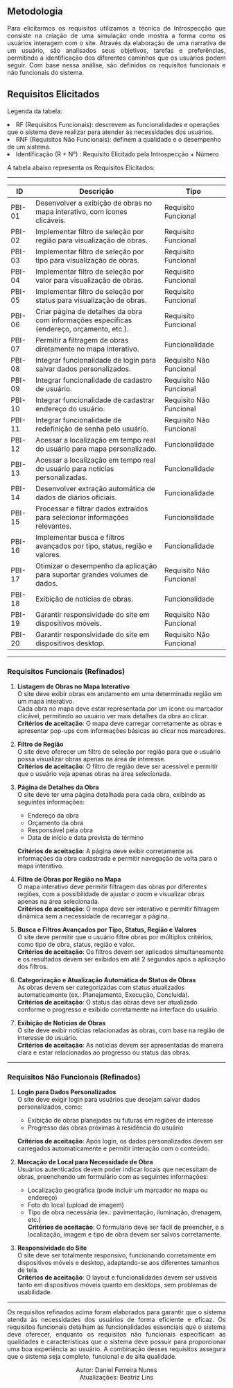 ## **Metodologia**
<p align="justify">Para elicitarmos os requisitos utilizamos a técnica de Introspecção que consiste na criação de uma simulação onde mostra a forma como os usuários interagem com o site. Através da elaboração de uma narrativa de um usuário, são analisados seus objetivos, tarefas e preferências, permitindo a identificação dos diferentes caminhos que os usuários podem seguir. Com base nessa análise, são definidos os requisitos funcionais e não funcionais do sistema. 
</p>

## **Requisitos Elicitados**
<p align="justify">Legenda da tabela: 
<li> RF (Requisitos Funcionais): descrevem as funcionalidades e operações que o sistema deve realizar para atender às necessidades dos usuários. </li>
<li> RNF (Requisitos Não Funcionais): definem a qualidade e o desempenho de um sistema. </li>
<li> Identificação (R + N°) : Requisito Elicitado pela Introspecção + Número
</p>
<p align="justify">A tabela abaixo representa os Requisitos Elicitados:
</p>

---


| **ID**  | **Descrição**                                                                 | **Tipo**               |
|---------|-------------------------------------------------------------------------------|------------------------|
| PBI-01  | Desenvolver a exibição de obras no mapa interativo, com ícones clicáveis.    | Requisito Funcional    |
| PBI-02  | Implementar filtro de seleção por região para visualização de obras.        | Requisito Funcional    |
| PBI-03  | Implementar filtro de seleção por tipo para visualização de obras.          | Requisito Funcional    |
| PBI-04  | Implementar filtro de seleção por valor para visualização de obras.         | Requisito Funcional    |
| PBI-05  | Implementar filtro de seleção por status para visualização de obras.        | Requisito Funcional    |
| PBI-06  | Criar página de detalhes da obra com informações específicas (endereço, orçamento, etc.). | Requisito Funcional |
| PBI-07  | Permitir a filtragem de obras diretamente no mapa interativo.               | Funcionalidade         |
| PBI-08  | Integrar funcionalidade de login para salvar dados personalizados.          | Requisito Não Funcional|
| PBI-09  | Integrar funcionalidade de cadastro de usuário.                             | Requisito Não Funcional|
| PBI-10  | Integrar funcionalidade de cadastrar endereço do usuário.                   | Requisito Não Funcional|
| PBI-11  | Integrar funcionalidade de redefinição de senha pelo usuário.               | Requisito Não Funcional|
| PBI-12  | Acessar a localização em tempo real do usuário para mapa personalizado.     | Funcionalidade         |
| PBI-13  | Acessar a localização em tempo real do usuário para notícias personalizadas. | Funcionalidade         |
| PBI-14  | Desenvolver extração automática de dados de diários oficiais.               | Funcionalidade         |
| PBI-15  | Processar e filtrar dados extraídos para selecionar informações relevantes.  | Funcionalidade         |
| PBI-16  | Implementar busca e filtros avançados por tipo, status, região e valores.   | Funcionalidade         |
| PBI-17  | Otimizar o desempenho da aplicação para suportar grandes volumes de dados.  | Requisito Não Funcional|
| PBI-18  | Exibição de notícias de obras.                                              | Funcionalidade         |
| PBI-19  | Garantir responsividade do site em dispositivos móveis.                     | Requisito Não Funcional|
| PBI-20  | Garantir responsividade do site em dispositivos desktop.                    | Requisito Não Funcional|

---

### Requisitos Funcionais (Refinados)

1. **Listagem de Obras no Mapa Interativo**  
   O site deve exibir obras em andamento em uma determinada região em um mapa interativo.  
   Cada obra no mapa deve estar representada por um ícone ou marcador clicável, permitindo ao usuário ver mais detalhes da obra ao clicar.  
   **Critérios de aceitação**: O mapa deve carregar corretamente as obras e apresentar pop-ups com informações básicas ao clicar nos marcadores.

2. **Filtro de Região**  
   O site deve oferecer um filtro de seleção por região para que o usuário possa visualizar obras apenas na área de interesse.  
   **Critérios de aceitação**: O filtro de região deve ser acessível e permitir que o usuário veja apenas obras na área selecionada.

3. **Página de Detalhes da Obra**  
   O site deve ter uma página detalhada para cada obra, exibindo as seguintes informações: 

    - Endereço da obra  
    - Orçamento da obra  
    - Responsável pela obra  
    - Data de início e data prevista de término 

    **Critérios de aceitação**: A página deve exibir corretamente as informações da obra cadastrada e permitir navegação de volta para o mapa interativo.

4. **Filtro de Obras por Região no Mapa**  
   O mapa interativo deve permitir filtragem das obras por diferentes regiões, com a possibilidade de ajustar o zoom e visualizar obras apenas na área selecionada.  
   **Critérios de aceitação**: O mapa deve ser interativo e permitir filtragem dinâmica sem a necessidade de recarregar a página.

5. **Busca e Filtros Avançados por Tipo, Status, Região e Valores**  
   O site deve permitir que o usuário filtre obras por múltiplos critérios, como tipo de obra, status, região e valor.  
   **Critérios de aceitação**: Os filtros devem ser aplicados simultaneamente e os resultados devem ser exibidos em até 2 segundos após a aplicação dos filtros.

6. **Categorização e Atualização Automática de Status de Obras**  
   As obras devem ser categorizadas com status atualizados automaticamente (ex.: Planejamento, Execução, Concluída).  
   **Critérios de aceitação**: O status das obras deve ser atualizado conforme o progresso e exibido corretamente na interface do usuário.

7. **Exibição de Notícias de Obras**  
   O site deve exibir notícias relacionadas às obras, com base na região de interesse do usuário.  
   **Critérios de aceitação**: As notícias devem ser apresentadas de maneira clara e estar relacionadas ao progresso ou status das obras.

---

### Requisitos Não Funcionais (Refinados)

1. **Login para Dados Personalizados**  
O site deve exigir login para usuários que desejam salvar dados personalizados, como: 
    - Exibição de obras planejadas ou futuras em regiões de interesse  
    - Progresso das obras próximas à residência do usuário  

    **Critérios de aceitação**: Após login, os dados personalizados devem ser carregados automaticamente e permitir interação com o conteúdo.

2. **Marcação de Local para Necessidade de Obra**  
   Usuários autenticados devem poder indicar locais que necessitam de obras, preenchendo um formulário com as seguintes informações:  
    - Localização geográfica (pode incluir um marcador no mapa ou endereço)  
    - Foto do local (upload de imagem)  
    - Tipo de obra necessária (ex.: pavimentação, iluminação, drenagem, etc.)  
    **Critérios de aceitação**: O formulário deve ser fácil de preencher, e a localização, imagem e tipo de obra devem ser salvos corretamente.

3. **Responsividade do Site**  
   O site deve ser totalmente responsivo, funcionando corretamente em dispositivos móveis e desktop, adaptando-se aos diferentes tamanhos de tela.  
   **Critérios de aceitação**: O layout e funcionalidades devem ser usáveis tanto em dispositivos móveis quanto em desktops, sem problemas de usabilidade.

---

<p align="justify">Os requisitos refinados acima foram elaborados para garantir que o sistema atenda às necessidades dos usuários de forma eficiente e eficaz. Os requisitos funcionais detalham as funcionalidades essenciais que o sistema deve oferecer, enquanto os requisitos não funcionais especificam as qualidades e características que o sistema deve possuir para proporcionar uma boa experiência ao usuário. A combinação desses requisitos assegura que o sistema seja completo, funcional e de alta qualidade.</p>

<center>Autor: Daniel Ferreira Nunes </center>
<center>Atualizações: Beatriz Lins </center>


